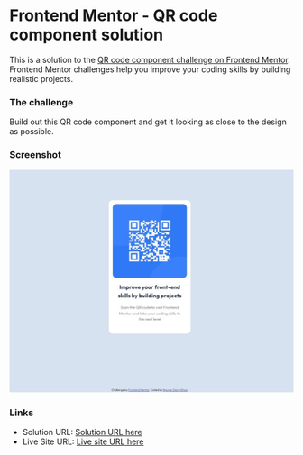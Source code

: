# Frontend Mentor - QR code component solution

This is a solution to the [QR code component challenge on Frontend Mentor](https://www.frontendmentor.io/challenges/qr-code-component-iux_sIO_H). Frontend Mentor challenges help you improve your coding skills by building realistic projects.

### The challenge

Build out this QR code component and get it looking as close to the design as possible.

### Screenshot

![Screenshot for the Interactive rating component coding challenge](./images/qr-code-component.jpg)

### Links

- Solution URL: [Solution URL here](https://github.com/dangkhoa1195/qr-code-component)
- Live Site URL: [Live site URL here](https://dangkhoa1195.github.io/qr-code-component/)
